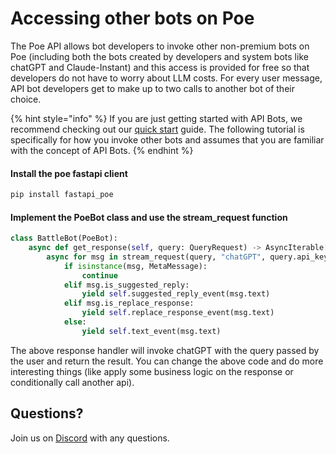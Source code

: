 # Accessing other bots on Poe

The Poe API allows bot developers to invoke other non-premium bots on Poe (including both the bots created by developers and system bots like chatGPT and Claude-Instant) and this access is provided for free so that developers do not have to worry about LLM costs. For every user message, API bot developers get to make up to two calls to another bot of their choice.&#x20;

{% hint style="info" %}
If you are just getting started with API Bots, we recommend checking out our [quick start](quick-start.md) guide. The following tutorial is specifically for how you invoke other bots and assumes that you are familiar with the concept of API Bots.
{% endhint %}

#### Install the poe fastapi client

```bash
pip install fastapi_poe
```

#### Implement the PoeBot class and use the stream\_request function

```python
class BattleBot(PoeBot):
    async def get_response(self, query: QueryRequest) -> AsyncIterable[ServerSentEvent]:
        async for msg in stream_request(query, "chatGPT", query.api_key):
            if isinstance(msg, MetaMessage):
                continue
            elif msg.is_suggested_reply:
                yield self.suggested_reply_event(msg.text)
            elif msg.is_replace_response:
                yield self.replace_response_event(msg.text)
            else:
                yield self.text_event(msg.text)
```

The above response handler will invoke chatGPT with the query passed by the user and return the result. You can change the above code and do more interesting things (like apply some business logic on the response or conditionally call another api).

## Questions?

Join us on [Discord](https://discord.gg/TKxT6kBpgm) with any questions.
